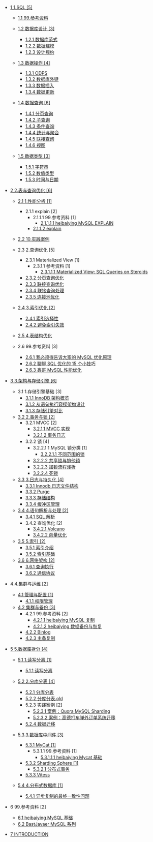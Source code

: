   - [1 1.SQL [5]](/1.SQL/README.md)
    - [1.1 99.参考资料](/1.SQL/99.参考资料/README.md)
      
    - [1.2 数据库设计 [3]](/1.SQL/数据库设计/README.md)
      - [1.2.1 数据库范式](/1.SQL/数据库设计/数据库范式.md)
      - [1.2.2 数据建模](/1.SQL/数据库设计/数据建模.md)
      - [1.2.3 设计规约](/1.SQL/数据库设计/设计规约.md)
    - [1.3 数据操作 [4]](/1.SQL/数据操作/README.md)
      - [1.3.1 ODPS](/1.SQL/数据操作/ODPS.md)
      - [1.3.2 数据库外键](/1.SQL/数据操作/数据库外键.md)
      - [1.3.3 数据插入](/1.SQL/数据操作/数据插入.md)
      - [1.3.4 数据更新](/1.SQL/数据操作/数据更新.md)
    - [1.4 数据查询 [6]](/1.SQL/数据查询/README.md)
      - [1.4.1 分页查询](/1.SQL/数据查询/分页查询.md)
      - [1.4.2 子查询](/1.SQL/数据查询/子查询.md)
      - [1.4.3 条件查询](/1.SQL/数据查询/条件查询.md)
      - [1.4.4 统计与聚合](/1.SQL/数据查询/统计与聚合.md)
      - [1.4.5 联接查询](/1.SQL/数据查询/联接查询.md)
      - [1.4.6 视图](/1.SQL/数据查询/视图.md)
    - [1.5 数据类型 [3]](/1.SQL/数据类型/README.md)
      - [1.5.1 字符串](/1.SQL/数据类型/字符串.md)
      - [1.5.2 数值类型](/1.SQL/数据类型/数值类型.md)
      - [1.5.3 时间与日期](/1.SQL/数据类型/时间与日期.md)
  - [2 2.表与查询优化 [6]](/2.表与查询优化/README.md)
    - [2.1 1.性能分析 [1]](/2.表与查询优化/1.性能分析/README.md)
      - 2.1.1 explain [2]
        - 2.1.1.1 99.参考资料 [1]
          - [2.1.1.1.1 heibaiying MySQL EXPLAIN](/2.表与查询优化/1.性能分析/explain/99.参考资料/2020-heibaiying-MySQL%20EXPLAIN.md)
        - [2.1.1.2 explain](/2.表与查询优化/1.性能分析/explain/explain.md)
    - [2.2 10.实践案例](/2.表与查询优化/10.实践案例/README.md)
      
    - 2.3 2.查询优化 [5]
      - 2.3.1 Materialized View [1]
        - 2.3.1.1 参考资料 [1]
          - [2.3.1.1.1 Materialized View: SQL Queries on Steroids](/2.表与查询优化/2.查询优化/Materialized%20View/.more/2022-Materialized%20View:%20SQL%20Queries%20on%20Steroids.md)
      - [2.3.2 分页查询优化](/2.表与查询优化/2.查询优化/分页查询优化.md)
      - [2.3.3 联接查询优化](/2.表与查询优化/2.查询优化/联接查询优化.md)
      - [2.3.4 联接查询处理](/2.表与查询优化/2.查询优化/联接查询处理.md)
      - [2.3.5 连接池优化](/2.表与查询优化/2.查询优化/连接池优化.md)
    - [2.4 3.索引优化 [2]](/2.表与查询优化/3.索引优化/README.md)
      - [2.4.1 索引选择性](/2.表与查询优化/3.索引优化/索引选择性.md)
      - [2.4.2 避免索引失效](/2.表与查询优化/3.索引优化/避免索引失效.md)
    - [2.5 4.表结构优化](/2.表与查询优化/4.表结构优化/README.md)
      
    - 2.6 99.参考资料 [3]
      - [2.6.1 我必须得告诉大家的 MySQL 优化原理](/2.表与查询优化/99.参考资料/2017-我必须得告诉大家的%20MySQL%20优化原理.md)
      - [2.6.2 聊聊 SQL 优化的 15 个小技巧](/2.表与查询优化/99.参考资料/2021-聊聊%20SQL%20优化的%2015%20个小技巧.md)
      - [2.6.3 鑫哥 MySQL 性能优化](/2.表与查询优化/99.参考资料/2022-鑫哥-MySQL%20性能优化.md)
  - [3 3.架构与存储引擎 [6]](/3.架构与存储引擎/README.md)
    - 3.1 1.存储引擎基础 [3]
      - [3.1.1 InnoDB 架构概览](/3.架构与存储引擎/1.存储引擎基础/InnoDB%20架构概览.md)
      - [3.1.2 从语句执行窥探架构设计](/3.架构与存储引擎/1.存储引擎基础/从语句执行窥探架构设计.md)
      - [3.1.3 存储引擎对比](/3.架构与存储引擎/1.存储引擎基础/存储引擎对比.md)
    - [3.2 2.事务与锁 [2]](/3.架构与存储引擎/2.事务与锁/README.md)
      - 3.2.1 MVCC [2]
        - [3.2.1.1 MVCC 实现](/3.架构与存储引擎/2.事务与锁/MVCC/MVCC%20实现.md)
        - [3.2.1.2 事务日志](/3.架构与存储引擎/2.事务与锁/MVCC/事务日志.md)
      - 3.2.2 锁 [4]
        - 3.2.2.1 1.MySQL 锁分类 [1]
          - [3.2.2.1.1 不同范围的锁](/3.架构与存储引擎/2.事务与锁/锁/1.MySQL%20锁分类/不同范围的锁.md)
        - [3.2.2.2 共享锁与排他锁](/3.架构与存储引擎/2.事务与锁/锁/共享锁与排他锁.md)
        - [3.2.2.3 加锁流程浅析](/3.架构与存储引擎/2.事务与锁/锁/加锁流程浅析.md)
        - [3.2.2.4 死锁](/3.架构与存储引擎/2.事务与锁/锁/死锁.md)
    - [3.3 3.日志与持久化 [4]](/3.架构与存储引擎/3.日志与持久化/README.md)
      - [3.3.1 Innodb 日志文件结构](/3.架构与存储引擎/3.日志与持久化/Innodb%20日志文件结构.md)
      - [3.3.2 Purge](/3.架构与存储引擎/3.日志与持久化/Purge.md)
      - [3.3.3 存储结构](/3.架构与存储引擎/3.日志与持久化/存储结构.md)
      - [3.3.4 缓冲区管理](/3.架构与存储引擎/3.日志与持久化/缓冲区管理.md)
    - [3.4 4.语句解析与处理 [2]](/3.架构与存储引擎/4.语句解析与处理/README.md)
      - [3.4.1 SQL 解析](/3.架构与存储引擎/4.语句解析与处理/SQL%20解析.md)
      - 3.4.2 查询优化 [2]
        - [3.4.2.1 Volcano](/3.架构与存储引擎/4.语句解析与处理/查询优化/Volcano.md)
        - [3.4.2.2 向量优化](/3.架构与存储引擎/4.语句解析与处理/查询优化/向量优化.md)
    - [3.5 5.索引 [2]](/3.架构与存储引擎/5.索引/README.md)
      - [3.5.1 索引介绍](/3.架构与存储引擎/5.索引/索引介绍.md)
      - [3.5.2 索引基础](/3.架构与存储引擎/5.索引/索引基础.md)
    - [3.6 6.网络架构 [2]](/3.架构与存储引擎/6.网络架构/README.md)
      - [3.6.1 查询执行](/3.架构与存储引擎/6.网络架构/查询执行.md)
      - [3.6.2 通信协议](/3.架构与存储引擎/6.网络架构/通信协议.md)
  - [4 4.集群与运维 [2]](/4.集群与运维/README.md)
    - [4.1 管理与配置 [1]](/4.集群与运维/管理与配置/README.md)
      - [4.1.1 权限管理](/4.集群与运维/管理与配置/权限管理.md)
    - [4.2 集群与备份 [3]](/4.集群与运维/集群与备份/README.md)
      - 4.2.1 99.参考资料 [2]
        - [4.2.1.1 heibaiying MySQL 复制](/4.集群与运维/集群与备份/99.参考资料/2020-heibaiying-MySQL%20复制.md)
        - [4.2.1.2 heibaiying 数据备份与恢复](/4.集群与运维/集群与备份/99.参考资料/2020-heibaiying-数据备份与恢复.md)
      - [4.2.2 Binlog](/4.集群与运维/集群与备份/Binlog.md)
      - [4.2.3 主备复制](/4.集群与运维/集群与备份/主备复制.md)
  - [5 5.数据库拆分 [4]](/5.数据库拆分/README.md)
    - [5.1 1.读写分离 [1]](/5.数据库拆分/1.读写分离/README.md)
      - [5.1.1 读写分离](/5.数据库拆分/1.读写分离/读写分离.md)
    - [5.2 2.分库分表 [4]](/5.数据库拆分/2.分库分表/README.md)
      - [5.2.1 分库分表](/5.数据库拆分/2.分库分表/分库分表.md)
      - [5.2.2 分库分表.old](/5.数据库拆分/2.分库分表/分库分表.old.md)
      - 5.2.3 实践案例 [2]
        - [5.2.3.1 案例：Quora MySQL Sharding](/5.数据库拆分/2.分库分表/实践案例/案例：Quora%20MySQL%20Sharding.md)
        - [5.2.3.2 案例：高德打车弹外订单系统迁移](/5.数据库拆分/2.分库分表/实践案例/案例：高德打车弹外订单系统迁移.md)
      - [5.2.4 数据迁移](/5.数据库拆分/2.分库分表/数据迁移.md)
    - [5.3 3.数据库中间件 [3]](/5.数据库拆分/3.数据库中间件/README.md)
      - [5.3.1 MyCat [1]](/5.数据库拆分/3.数据库中间件/MyCat/README.md)
        - 5.3.1.1 99.参考资料 [1]
          - [5.3.1.1.1 heibaiying Mycat 基础](/5.数据库拆分/3.数据库中间件/MyCat/99.参考资料/2020-heibaiying-Mycat%20基础.md)
      - [5.3.2 Sharding Sphere [1]](/5.数据库拆分/3.数据库中间件/Sharding-Sphere/README.md)
        - [5.3.2.1 分布式事务](/5.数据库拆分/3.数据库中间件/Sharding-Sphere/分布式事务.md)
      - [5.3.3 Vitess](/5.数据库拆分/3.数据库中间件/Vitess/README.md)
        
    - [5.4 4.分布式数据库 [1]](/5.数据库拆分/4.分布式数据库/README.md)
      - [5.4.1 异步复制的最终一致性问题](/5.数据库拆分/4.分布式数据库/异步复制的最终一致性问题.md)
  - 6 99.参考资料 [2]
    - [6.1 heibaiying MySQL 基础](/99.参考资料/2020-heibaiying-MySQL%20基础.md)
    - [6.2 BastJavaer MySQL 系列](/99.参考资料/BastJavaer%20MySQL%20系列/README.md)
      
  - [7 INTRODUCTION](/INTRODUCTION.md)